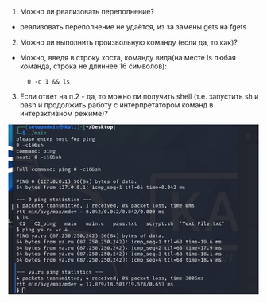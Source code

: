 1. Можно ли реализовать переполнение?

- реализовать переполнение не удаётся, из за замены gets на fgets


2. Можно ли выполнить произвольную команду (если да, то как)?

- Можно, введя в строку хоста, команду вида(на месте ls любая команда, строка не длиннее 16 символов):
 
        0 -с 1 && ls


3. Если ответ на п.2 - да, то можно ли получить shell (т.е. запустить sh и bash и продолжить работу с интерпретатором команд в интерактивном режиме)?


![](pic/sh.png)